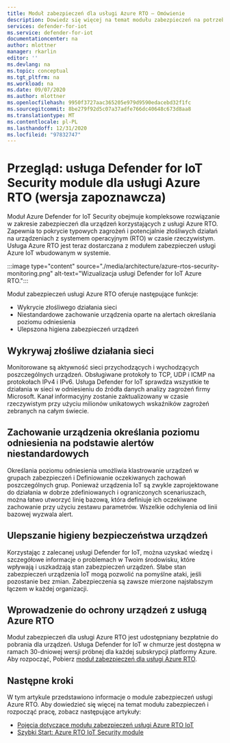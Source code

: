 ```yaml
---
title: Moduł zabezpieczeń dla usługi Azure RTO — Omówienie
description: Dowiedz się więcej na temat modułu zabezpieczeń na potrzeby obsługi i implementacji usługi Azure RTO w ramach usługi Azure Defender dla IoT.
services: defender-for-iot
ms.service: defender-for-iot
documentationcenter: na
author: mlottner
manager: rkarlin
editor: ''
ms.devlang: na
ms.topic: conceptual
ms.tgt_pltfrm: na
ms.workload: na
ms.date: 09/07/2020
ms.author: mlottner
ms.openlocfilehash: 9950f3727aac365205e979d9590edacebd32f1fc
ms.sourcegitcommit: 8be279f92d5c07a37adfe766dc40648c673d8aa8
ms.translationtype: MT
ms.contentlocale: pl-PL
ms.lasthandoff: 12/31/2020
ms.locfileid: "97832747"
---
```

# <a name="overview-defender-for-iot-security-module-for-azure-rtos-preview"></a>Przegląd: usługa Defender for IoT Security module dla usługi Azure RTO (wersja zapoznawcza)

Moduł Azure Defender for IoT Security obejmuje kompleksowe rozwiązanie w zakresie zabezpieczeń dla urządzeń korzystających z usługi Azure RTO. Zapewnia to pokrycie typowych zagrożeń i potencjalnie złośliwych działań na urządzeniach z systemem operacyjnym (RTO) w czasie rzeczywistym. Usługa Azure RTO jest teraz dostarczana z modułem zabezpieczeń usługi Azure IoT wbudowanym w systemie.

:::image type="content" source="./media/architecture/azure-rtos-security-monitoring.png" alt-text="Wizualizacja usługi Defender for IoT Azure RTO.":::


Moduł zabezpieczeń usługi Azure RTO oferuje następujące funkcje:

- Wykrycie złośliwego działania sieci
- Niestandardowe zachowanie urządzenia oparte na alertach określania poziomu odniesienia
- Ulepszona higiena zabezpieczeń urządzeń

## <a name="detect-malicious-network-activities"></a>Wykrywaj złośliwe działania sieci

Monitorowane są aktywność sieci przychodzących i wychodzących poszczególnych urządzeń. Obsługiwane protokoły to TCP, UDP i ICMP na protokołach IPv4 i IPv6. Usługa Defender for IoT sprawdza wszystkie te działania w sieci w odniesieniu do źródła danych analizy zagrożeń firmy Microsoft. Kanał informacyjny zostanie zaktualizowany w czasie rzeczywistym przy użyciu milionów unikatowych wskaźników zagrożeń zebranych na całym świecie.

## <a name="device-behavior-baselining-based-on-custom-alerts"></a>Zachowanie urządzenia określania poziomu odniesienia na podstawie alertów niestandardowych

Określania poziomu odniesienia umożliwia klastrowanie urządzeń w grupach zabezpieczeń i Definiowanie oczekiwanych zachowań poszczególnych grup. Ponieważ urządzenia IoT są zwykle zaprojektowane do działania w dobrze zdefiniowanych i ograniczonych scenariuszach, można łatwo utworzyć linię bazową, która definiuje ich oczekiwane zachowanie przy użyciu zestawu parametrów. Wszelkie odchylenia od linii bazowej wyzwala alert.

## <a name="improve-your-device-security-hygiene"></a>Ulepszanie higieny bezpieczeństwa urządzeń

Korzystając z zalecanej usługi Defender for IoT, można uzyskać wiedzę i szczegółowe informacje o problemach w Twoim środowisku, które wpływają i uszkadzają stan zabezpieczeń urządzeń. Słabe stan zabezpieczeń urządzenia IoT mogą pozwolić na pomyślne ataki, jeśli pozostanie bez zmian. Zabezpieczenia są zawsze mierzone najsłabszym łączem w każdej organizacji.

## <a name="get-started-protecting-azure-rtos-devices"></a>Wprowadzenie do ochrony urządzeń z usługą Azure RTO

Moduł zabezpieczeń dla usługi Azure RTO jest udostępniany bezpłatnie do pobrania dla urządzeń. Usługa Defender for IoT w chmurze jest dostępna w ramach 30-dniowej wersji próbnej dla każdej subskrypcji platformy Azure. Aby rozpocząć, Pobierz [moduł zabezpieczeń dla usługi Azure RTO](https://github.com/MicrosoftDocs/azure-docs/blob/master/articles/defender-for-iot/iot-security-azure-rtos.md). 

## <a name="next-steps"></a>Następne kroki

W tym artykule przedstawiono informacje o module zabezpieczeń usługi Azure RTO. Aby dowiedzieć się więcej na temat modułu zabezpieczeń i rozpocząć pracę, zobacz następujące artykuły:

- [Pojęcia dotyczące modułu zabezpieczeń usługi Azure RTO IoT](concept-rtos-security-module.md)
- [Szybki Start: Azure RTO IoT Security module](quickstart-azure-rtos-security-module.md)
